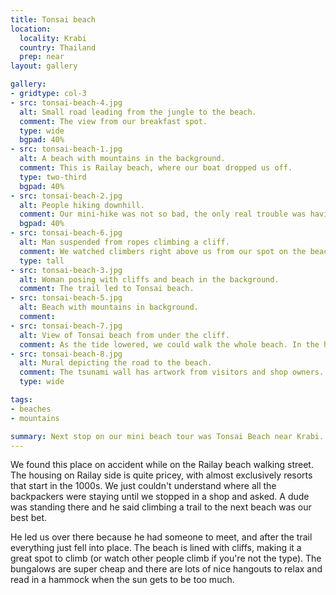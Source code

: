 ```yaml
---
title: Tonsai beach
location:
  locality: Krabi
  country: Thailand
  prep: near
layout: gallery

gallery:
- gridtype: col-3
- src: tonsai-beach-4.jpg
  alt: Small road leading from the jungle to the beach.
  comment: The view from our breakfast spot.
  type: wide
  bgpad: 40%
- src: tonsai-beach-1.jpg
  alt: A beach with mountains in the background.
  comment: This is Railay beach, where our boat dropped us off.
  type: two-third
  bgpad: 40%
- src: tonsai-beach-2.jpg
  alt: People hiking downhill.
  comment: Our mini-hike was not so bad, the only real trouble was having a backpack on in the afternoon.
  bgpad: 40%
- src: tonsai-beach-6.jpg
  alt: Man suspended from ropes climbing a cliff.
  comment: We watched climbers right above us from our spot on the beach.
  type: tall
- src: tonsai-beach-3.jpg
  alt: Woman posing with cliffs and beach in the background.
  comment: The trail led to Tonsai beach.
- src: tonsai-beach-5.jpg
  alt: Beach with mountains in background.
  comment: 
- src: tonsai-beach-7.jpg
  alt: View of Tonsai beach from under the cliff.
  comment: As the tide lowered, we could walk the whole beach. In the high tide you are stuck in one part unless you can swim around.
- src: tonsai-beach-8.jpg
  alt: Mural depicting the road to the beach.
  comment: The tsunami wall has artwork from visitors and shop owners.
  type: wide

tags:
- beaches
- mountains

summary: Next stop on our mini beach tour was Tonsai Beach near Krabi. It's a fun little jungle community right next to the more well-known Railay beach.
---
```


We found this place on accident while on the Railay beach walking street. The housing on Railay side is quite pricey, with almost exclusively resorts that start in the 1000s. We just couldn't understand where all the backpackers were staying until we stopped in a shop and asked. A dude was standing there and he said climbing a trail to the next beach was our best bet.

He led us over there because he had someone to meet, and after the trail everything just fell into place. The beach is lined with cliffs, making it a great spot to climb (or watch other people climb if you're not the type). The bungalows are super cheap and there are lots of nice hangouts to relax and read in a hammock when the sun gets to be too much.
